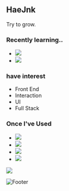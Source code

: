 ## HaeJnk

Try to grow.

### Recently learning..
- <img src="https://img.shields.io/badge/CSS3-1572B6?style=flat-square&logo=CSS3&logoColor=ffffff"/>
- <img src="https://img.shields.io/badge/JavaScript (ES6)-F7DF1E?style=flat-square&logo=JavaScript&logoColor=ffffff"/>

### have interest
- Front End
- Interaction
- UI
- Full Stack

### Once I've Used
- <img src="https://img.shields.io/badge/C-A8B9CC?style=flat-square&logo=C&logoColor=ffffff"/>
- <img src="https://img.shields.io/badge/HTML5-E34F26?style=flat-square&logo=HTML5&logoColor=ffffff"/>
- <img src="https://img.shields.io/badge/Adobe XD-FF61F6?style=flat-square&logo=Adobe XD&logoColor=ffffff"/>
- <img src="https://img.shields.io/badge/Adobe Photoshop-31A8FF?style=flat-square&logo=Adobe Photoshop&logoColor=ffffff"/>

<a href="https://github.com/HaeJnk"><img src="https://hits.seeyoufarm.com/api/count/incr/badge.svg?url=https%3A%2F%2Fgithub.com%2FHaeJnk&count_bg=%23000000&title_bg=%23000000&icon=github.svg&icon_color=%23E7E7E7&title=GitHub&edge_flat=false)"/></a>



![Footer](https://capsule-render.vercel.app/api?type=waving&color=auto&height=200&section=footer)
<!---
HaeJnk/HaeJnk is a ✨ special ✨ repository because its `README.md` (this file) appears on your GitHub profile.
You can click the Preview link to take a look at your changes.
--->
